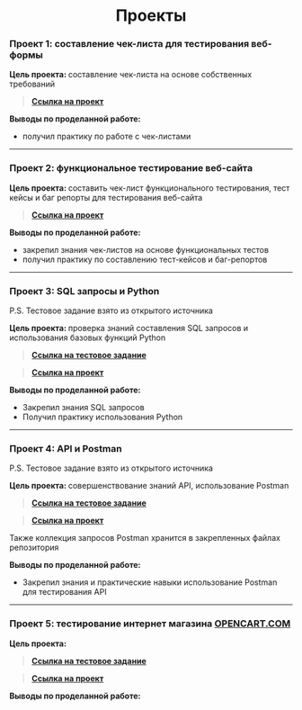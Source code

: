 <div align=center>
  
<h1> Проекты </h1>

</div>


### Проект 1: составление чек-листа для тестирования веб-формы

<b>Цель проекта: </b> составление чек-листа на основе собственных требований

> [__Ссылка на проект__](https://drive.google.com/file/d/1lT8CJBqHCxUupHlRvAFwHIVCtG3PSG__/view?usp=sharing)

<b>Выводы по проделанной работе: </b>
 - получил практику по работе с чек-листами

***

### Проект 2: функциональное тестирование веб-сайта

<b>Цель проекта: </b> составить чек-лист функционального тестирования, тест кейсы и баг репорты для тестирования веб-сайта

> [__Ссылка на проект__](https://rift-barracuda-b30.notion.site/1f144ad040058054b87efb6cbd4e4685)

<b>Выводы по проделанной работе: </b>
 - закрепил знания чек-листов на основе функциональных тестов
 - получил практику по составлению тест-кейсов и баг-репортов

***

### Проект 3: SQL запросы и Python
P.S. Тестовое задание взято из открытого источника


<b>Цель проекта: </b> проверка знаний составления SQL запросов и использования базовых функций Python

> [__Ссылка на тестовое задание__](https://docs.google.com/document/d/1ylGFf4_p4w9S8PvRsZF0UdyeokWol3KS/edit?tab=t.0)

> [__Ссылка на проект__](https://drive.google.com/file/d/1X7UsWOKoR80VPonCHGKsWaXz0uNLvLi_/view?usp=sharing)

<b>Выводы по проделанной работе: </b>
- Закрепил знания SQL запросов
- Получил практику использования Python

***

### Проект 4: API и Postman
P.S. Тестовое задание взято из открытого источника

<b>Цель проекта: </b> совершенствование знаний API, использование Postman

> [__Ссылка на тестовое задание__](https://imgur.com/a/gGnRVda)

> [__Ссылка на проект__](https://drive.google.com/file/d/1wQvJxF4CXRELKEe3eJHZ0mnhk-orrkXr/view?usp=sharing)

Также коллекция запросов Postman хранится в закрепленных файлах репозитория

<b>Выводы по проделанной работе: </b>
- Закрепил знания и практические навыки использование Postman для тестирования API

***

### Проект 5: тестирование интернет магазина [OPENCART.COM](https://demo.opencart.com/)

<b>Цель проекта: </b> 

> [__Ссылка на тестовое задание__]()

> [__Ссылка на проект__]()



<b>Выводы по проделанной работе: </b>
